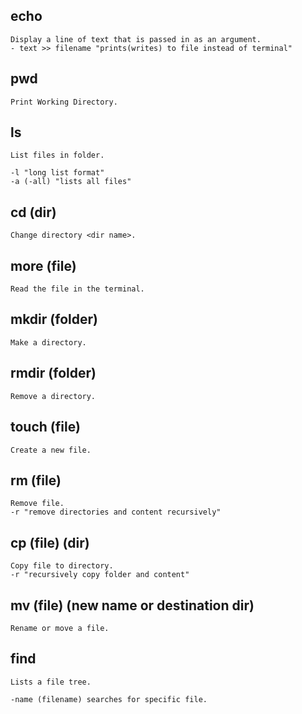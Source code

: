 ## echo

    Display a line of text that is passed in as an argument.
    - text >> filename "prints(writes) to file instead of terminal"

## pwd

    Print Working Directory.

## ls

    List files in folder.

    -l "long list format"
    -a (-all) "lists all files"

## cd (dir)

    Change directory <dir name>.

## more (file)

    Read the file in the terminal.

## mkdir (folder)

    Make a directory.

## rmdir (folder)

    Remove a directory.

## touch (file)

    Create a new file.

## rm (file)

    Remove file.
    -r "remove directories and content recursively"

## cp (file) (dir)

    Copy file to directory.
    -r "recursively copy folder and content"

## mv (file) (new name or destination dir)

    Rename or move a file.

## find

    Lists a file tree.

    -name (filename) searches for specific file.
